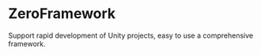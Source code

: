 # ZeroFramework
Support rapid development of Unity projects, easy to use a comprehensive framework.
